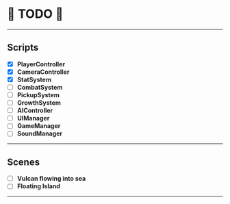 # 📝 TODO 📝

---

## Scripts

- [x] **PlayerController**
- [x] **CameraController**
- [x] **StatSystem**
- [ ] **CombatSystem**
- [ ] **PickupSystem**
- [ ] **GrowthSystem**
- [ ] **AIController**
- [ ] **UIManager**
- [ ] **GameManager**
- [ ] **SoundManager**

---

## Scenes

- [ ] **Vulcan flowing into sea**
- [ ] **Floating Island**

---

